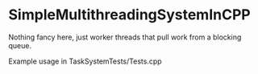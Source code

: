 # SimpleMultithreadingSystemInCPP
Nothing fancy here, just worker threads that pull work from a blocking queue.

Example usage in TaskSystemTests/Tests.cpp
